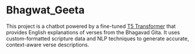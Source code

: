 # Bhagwat_Geeta
This project is a chatbot powered by a fine-tuned [T5 Transformer](https://huggingface.co/transformers/model_doc/t5.html) that provides English explanations of verses from the Bhagavad Gita. It uses custom-formatted scripture data and NLP techniques to generate accurate, context-aware verse descriptions.
